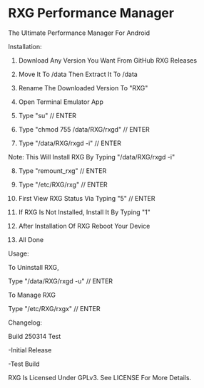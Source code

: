 RXG Performance Manager
=======================

The Ultimate Performance Manager For Android

Installation:

1. Download Any Version You Want From GitHub RXG Releases

2. Move It To /data Then Extract It To /data

3. Rename The Downloaded Version To "RXG"

4. Open Terminal Emulator App

5. Type "su" // ENTER

6. Type "chmod 755 /data/RXG/rxgd" // ENTER

7. Type "/data/RXG/rxgd -i" // ENTER

Note: This Will Install RXG By Typing "/data/RXG/rxgd -i"

8. Type "remount_rxg" // ENTER

9. Type "/etc/RXG/rxg" // ENTER

10. First View RXG Status Via Typing "5" // ENTER

11. If RXG Is Not Installed, Install It By Typing "1"

12. After Installation Of RXG Reboot Your Device

13. All Done

Usage:

To Uninstall RXG,

Type "/data/RXG/rxgd -u" // ENTER

To Manage RXG

Type "/etc/RXG/rxgx" // ENTER

Changelog:

Build 250314 Test

-Initial Release

-Test Build

RXG Is Licensed Under GPLv3. See LICENSE For More Details.